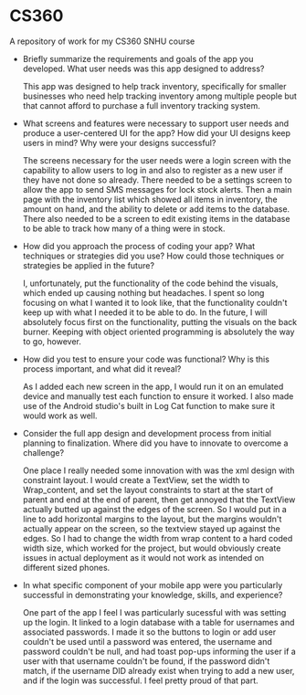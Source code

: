 # CS360
A repository of work for my CS360 SNHU course

* Briefly summarize the requirements and goals of the app you developed. What user needs was this app designed to address?

  This app was designed to help track inventory, specifically for smaller businesses who need help tracking inventory among multiple people but that cannot afford to purchase a full inventory tracking system. 
* What screens and features were necessary to support user needs and produce a user-centered UI for the app? How did your UI designs keep users in mind? Why were your designs successful?

  The screens necessary for the user needs were a login screen with the capability to allow users to log in and also to register as a new user if they have not done so already. There needed to be a settings screen to allow the app to send SMS messages for lock stock alerts. Then a main page with the inventory list which showed all items in inventory, the amount on hand, and the ability to delete or add items to the database. There also needed to be a screen to edit existing items in the database to be able to track how many of a thing were in stock.
* How did you approach the process of coding your app? What techniques or strategies did you use? How could those techniques or strategies be applied in the future?

  I, unfortunately, put the functionality of the code behind the visuals, which ended up causing nothing but headaches. I spent so long focusing on what I wanted it to look like, that the functionality couldn't keep up with what I needed it to be able to do. In the future, I will absolutely focus first on the functionality, putting the visuals on the back burner. Keeping with object oriented programming is absolutely the way to go, however.
* How did you test to ensure your code was functional? Why is this process important, and what did it reveal?

  As I added each new screen in the app, I would run it on an emulated device and manually test each function to ensure it worked. I also made use of the Android studio's built in Log Cat function to make sure it would work as well.
* Consider the full app design and development process from initial planning to finalization. Where did you have to innovate to overcome a challenge?

  One place I really needed some innovation with was the xml design with constraint layout. I would create a TextView, set the width to Wrap_content, and set the layout constraints to start at the start of parent and end at the end of parent, then get annoyed that the TextView actually butted up against the edges of the screen. So I would put in a line to add horizontal margins to the layout, but the margins wouldn't actually appear on the screen, so the textview stayed up against the edges. So I had to change the width from wrap content to a hard coded width size, which worked for the project, but would obviously create issues in actual deployment as it would not work as intended on different sized phones.
* In what specific component of your mobile app were you particularly successful in demonstrating your knowledge, skills, and experience?

  One part of the app I feel I was particularly sucessful with was setting up the login. It linked to a login database with a table for usernames and associated passwords. I made it so the buttons to login or add user couldn't be used until a password was entered, the username and password couldn't be null, and had toast pop-ups informing the user if a user with that username couldn't be found, if the password didn't match, if the username DID already exist when trying to add a new user, and if the login was successful. I feel pretty proud of that part.
